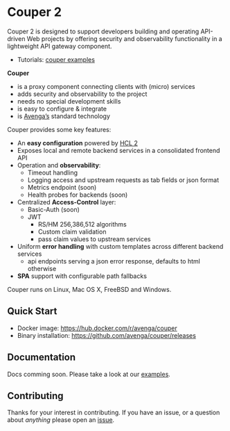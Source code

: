 # Couper 2

Couper 2 is designed to support developers building and operating API-driven Web projects by offering security and observability functionality in a  lightweight API gateway component.

* Tutorials: [couper examples](https://github.com/avenga/couper-examples)

**Couper**
* is a proxy component connecting clients with (micro) services
* adds security and observability to the project 
* needs no special development skills
* is easy to configure & integrate
* is [Avenga’s](https://www.avenga.com/) standard technology

Couper provides some key features:

- An **easy configuration** powered by [HCL 2](https://github.com/hashicorp/hcl/tree/hcl2)
- Exposes local and remote backend services in a consolidated frontend API
- Operation and **observability**:
    - Timeout handling
    - Logging access and upstream requests as tab fields or json format
    - Metrics endpoint (soon)
    - Health probes for backends (soon)
- Centralized **Access-Control** layer:
    - Basic-Auth (soon)
    - JWT
        - RS/HM 256,386,512 algorithms
        - Custom claim validation
        - pass claim values to upstream services
- Uniform **error handling** with custom templates across different backend services
    - api endpoints serving a json error response, defaults to html otherwise
- **SPA** support with configurable path fallbacks


Couper runs on Linux, Mac OS X, FreeBSD and Windows.

## Quick Start

* Docker image: https://hub.docker.com/r/avenga/couper
* Binary installation: https://github.com/avenga/couper/releases

## Documentation

Docs comming soon. Please take a look at our [examples](https://github.com/avenga/couper-examples).

## Contributing

Thanks for your interest in contributing. If you have an issue, or a question about *anything* please open an [issue](https://github.com/avenga/couper/issues).
